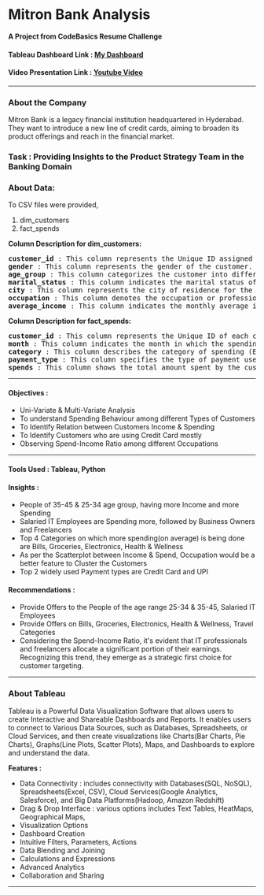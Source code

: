 # Mitron Bank Analysis
**A Project from CodeBasics Resume Challenge**

#### Tableau Dashboard Link : [My Dashboard](https://public.tableau.com/app/profile/tr.ganesh/viz/MitronBankData/MainDashboard1)
#### Video Presentation Link : [Youtube Video](https://youtu.be/_rjBEin3_1k?si=F0853Oo2sqj71EgJ)
---

### **About the Company**
Mitron Bank is a legacy financial institution headquartered in Hyderabad. They want to introduce a new line of credit cards, aiming to broaden its product offerings and reach in the financial market.

### Task : Providing Insights to the Product Strategy Team in the Banking Domain
### About Data:
To CSV files were provided,
1. dim_customers
2. fact_spends

**Column Description for dim_customers:**
<pre>
<b>customer_id</b> : This column represents the Unique ID assigned to each customer.
<b>gender</b> : This column represents the gender of the customer. (Male, Female)
<b>age_group</b> : This column categorizes the customer into different age groups. (21-24, 25-34, 35-45, 45+)
<b>marital_status</b> : This column indicates the marital status of the customer (single, married).
<b>city</b> : This column represents the city of residence for the customer. (Mumbai, Delhi-NCR, Chennai, Hyderabad, Bengaluru)
<b>occupation</b> : This column denotes the occupation or profession of the customer. (Salaried IT Employees, Salaried Other Employees, Business Owners, Freelancers, Government Employees)
<b>average_income</b> : This column indicates the monthly average income of the customer, in INR currency.
</pre>

**Column Description for fact_spends:**
<pre>
<b>customer_id</b> : This column represents the Unique ID of each customer, linking to the dim_customer table.
<b>month</b> : This column indicates the month in which the spending was recorded. (May, June, July, August, September, October)
<b>category</b> : This column describes the category of spending (Entertainment, Apparel, Electronics, etc).
<b>payment_type</b> : This column specifies the type of payment used by the customer (Debit Card, Credit Card, UPI, Net Banking).
<b>spends</b> : This column shows the total amount spent by the customer in the specified month, category and payment_type.
</pre>
---
#### **Objectives :** 
- Uni-Variate & Multi-Variate Analysis 
- To understand Spending Behaviour among different Types of Customers 
- To Identify Relation between Customers Income & Spending 
- To Identify Customers who are using Credit Card mostly 
- Observing Spend-Income Ratio among different Occupations
---
#### Tools Used : Tableau, Python
#### Insights :
- People of 35-45 & 25-34 age group, having more Income and more Spending 
- Salaried IT Employees are Spending more, followed by Business Owners and Freelancers
- Top 4 Categories on which more spending(on average) is being done are Bills, Groceries, Electronics, Health & Wellness
- As per the Scatterplot between Income & Spend, Occupation would be a better feature to Cluster the Customers
- Top 2 widely used Payment types are Credit Card and UPI

#### Recommendations :
- Provide Offers to the People of the age range 25-34 & 35-45, Salaried IT Employees
- Provide Offers on Bills, Groceries, Electronics, Health & Wellness, Travel Categories
- Considering the Spend-Income Ratio, it's evident that IT professionals and freelancers allocate a significant portion of their earnings. Recognizing this trend, they emerge as a strategic first choice for customer targeting.
---
### About Tableau
Tableau is a Powerful Data Visualization Software that allows users to create Interactive and Shareable Dashboards and Reports. It enables users to connect to Various Data Sources, such as Databases, Spreadsheets, or Cloud Services, and then create visualizations like Charts(Bar Charts, Pie Charts), Graphs(Line Plots, Scatter Plots), Maps, and Dashboards to explore and understand the data.

**Features :**
- Data Connectivity : includes connectivity with Databases(SQL, NoSQL), Spreadsheets(Excel, CSV), Cloud Services(Google Analytics, Salesforce), and Big Data Platforms(Hadoop, Amazon Redshift)
- Drag & Drop Interface : various options includes Text Tables, HeatMaps, Geographical Maps, 
- Visualization Options
- Dashboard Creation
- Intuitive Filters, Parameters, Actions
- Data Blending and Joining
- Calculations and Expressions
- Advanced Analytics
- Collaboration and Sharing

---
